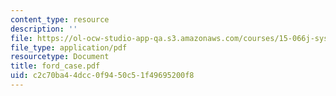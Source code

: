 ```yaml
---
content_type: resource
description: ''
file: https://ol-ocw-studio-app-qa.s3.amazonaws.com/courses/15-066j-system-optimization-and-analysis-for-manufacturing-summer-2003/c2c70ba44dcc0f9450c51f49695200f8_ford_case.pdf
file_type: application/pdf
resourcetype: Document
title: ford_case.pdf
uid: c2c70ba4-4dcc-0f94-50c5-1f49695200f8
---
```


